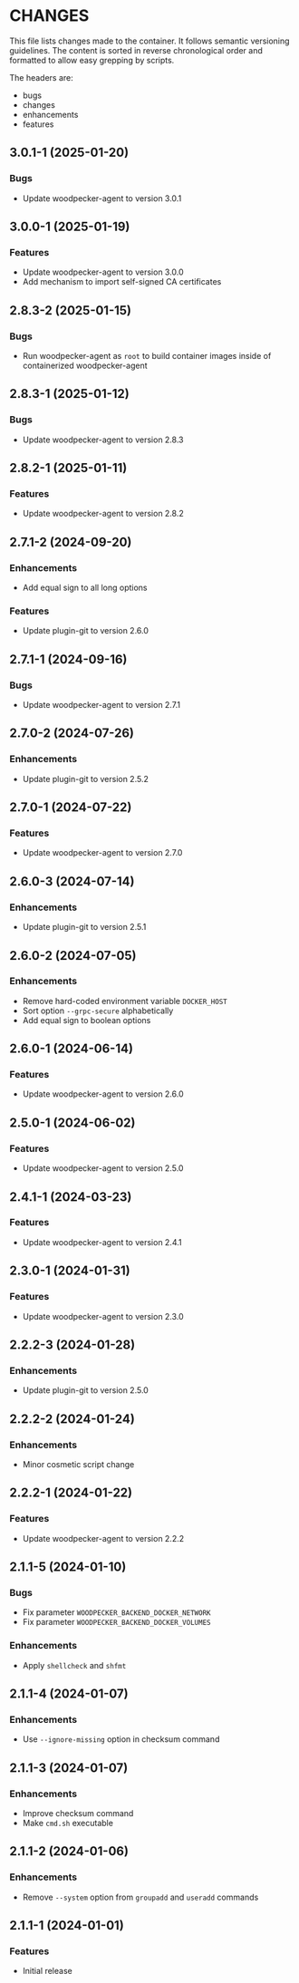 # CHANGES

This file lists changes made to the container. It follows semantic versioning
guidelines. The content is sorted in reverse chronological order and formatted
to allow easy grepping by scripts.

The headers are:
- bugs
- changes
- enhancements
- features

## 3.0.1-1 (2025-01-20)

### Bugs

- Update woodpecker-agent to version 3.0.1

## 3.0.0-1 (2025-01-19)

### Features

- Update woodpecker-agent to version 3.0.0
- Add mechanism to import self-signed CA certificates

## 2.8.3-2 (2025-01-15)

### Bugs

- Run woodpecker-agent as `root` to build container images inside of containerized woodpecker-agent

## 2.8.3-1 (2025-01-12)

### Bugs

- Update woodpecker-agent to version 2.8.3

## 2.8.2-1 (2025-01-11)

### Features

- Update woodpecker-agent to version 2.8.2

## 2.7.1-2 (2024-09-20)

### Enhancements

- Add equal sign to all long options

### Features

- Update plugin-git to version 2.6.0

## 2.7.1-1 (2024-09-16)

### Bugs

- Update woodpecker-agent to version 2.7.1

## 2.7.0-2 (2024-07-26)

### Enhancements

- Update plugin-git to version 2.5.2

## 2.7.0-1 (2024-07-22)

### Features

- Update woodpecker-agent to version 2.7.0

## 2.6.0-3 (2024-07-14)

### Enhancements

- Update plugin-git to version 2.5.1

## 2.6.0-2 (2024-07-05)

### Enhancements

- Remove hard-coded environment variable `DOCKER_HOST`
- Sort option `--grpc-secure` alphabetically
- Add equal sign to boolean options

## 2.6.0-1 (2024-06-14)

### Features

- Update woodpecker-agent to version 2.6.0

## 2.5.0-1 (2024-06-02)

### Features

- Update woodpecker-agent to version 2.5.0

## 2.4.1-1 (2024-03-23)

### Features

- Update woodpecker-agent to version 2.4.1

## 2.3.0-1 (2024-01-31)

### Features

- Update woodpecker-agent to version 2.3.0

## 2.2.2-3 (2024-01-28)

### Enhancements

- Update plugin-git to version 2.5.0

## 2.2.2-2 (2024-01-24)

### Enhancements

- Minor cosmetic script change

## 2.2.2-1 (2024-01-22)

### Features

- Update woodpecker-agent to version 2.2.2

## 2.1.1-5 (2024-01-10)

### Bugs

- Fix parameter `WOODPECKER_BACKEND_DOCKER_NETWORK`
- Fix parameter `WOODPECKER_BACKEND_DOCKER_VOLUMES`

### Enhancements

- Apply `shellcheck` and `shfmt`

## 2.1.1-4 (2024-01-07)

### Enhancements

- Use `--ignore-missing` option in checksum command

## 2.1.1-3 (2024-01-07)

### Enhancements

- Improve checksum command
- Make `cmd.sh` executable

## 2.1.1-2 (2024-01-06)

### Enhancements

- Remove `--system` option from `groupadd` and `useradd` commands

## 2.1.1-1 (2024-01-01)

### Features

- Initial release
